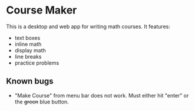 # Course Maker
This is a desktop and web app for writing math courses. It features:
* text boxes
* inline math
* display math
* line breaks
* practice problems

## Known bugs
* "Make Course" from menu bar does not work. Must either hit "enter" or the ~~green~~ blue button.


